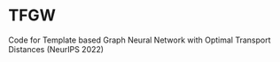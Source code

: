 # TFGW
Code for Template based Graph Neural Network with Optimal Transport Distances (NeurIPS 2022)
